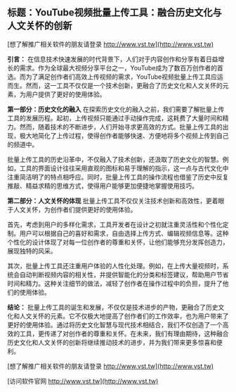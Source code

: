 ## **标题：YouTube视频批量上传工具：融合历史文化与人文关怀的创新**

[想了解推广相关软件的朋友请登录 http://www.vst.tw](http://www.vst.tw)

**引言：**
在信息技术快速发展的时代背景下，人们对于内容创作和分享有着日益增长的需求。作为全球最大视频分享平台之一，YouTube成为了数百万创作者的首选。而为了满足创作者们高效上传视频的需求，YouTube视频批量上传工具应运而生。然而，这一工具不仅仅是一个技术创新，更融合了历史文化和人文关怀的元素，为用户提供了更好的使用体验。

**第一部分：历史文化的融入**
在探索历史文化的融入之前，我们需要了解批量上传工具的发展历程。起初，上传视频只能通过手动操作完成，这耗费了大量时间和精力。然而，随着技术的不断进步，人们开始寻求更高效的方式。批量上传工具的出现，极大地简化了上传过程，使得创作者能够快速、方便地将多个视频上传到自己的频道中。

批量上传工具的历史沿革中，不仅融入了技术创新，还汲取了历史文化的智慧。例如，工具的界面设计往往采用直观的图标和易于理解的指示，这一点与古代文化中注重简洁明了的特点相呼应。同时，批量上传工具的操作流程也借鉴了历史中反复推敲、精益求精的思维方式，使得用户能够更加便捷地掌握使用技巧。

**第二部分：人文关怀的体现**
批量上传工具不仅仅关注技术创新和高效性，更着眼于人文关怀，为创作者们提供更好的使用体验。

首先，考虑到用户的多样化需求，工具开发者在设计之初就注重灵活性和个性化定制。用户可以根据自己的喜好和需求，自由选择上传方式、编辑视频信息等。这种个性化的设计体现了对每一位创作者的尊重和关怀，让他们能够充分发挥创造力，展现独特的风采。

其次，批量上传工具还注重用户体验的人性化处理。例如，在上传大量视频时，系统会自动判断视频内容的相关性，并提供智能化的分类和标签建议，帮助用户节省时间和精力。这种关注细节的做法，减轻了创作者在操作过程中的负担，提升了他们的使用体验。

**结论：**
批量上传工具的诞生和发展，不仅仅是技术进步的产物，更融合了历史文化和人文关怀的元素。它不仅极大地提高了创作者们的工作效率，也为用户带来了更好的使用体验。通过将历史文化智慧与现代技术相结合，我们不仅创造了一个高效的工具，更传递了对创作者的尊重和关怀。在未来，我们有理由期待，这种融合历史文化和人文关怀的创新将继续推动技术的进步，并为我们带来更多惊喜和便利。

[想了解推广相关软件的朋友请登录 http://www.vst.tw](http://www.vst.tw)


[访问软件官网 http://www.vst.tw](http://www.vst.tw)
